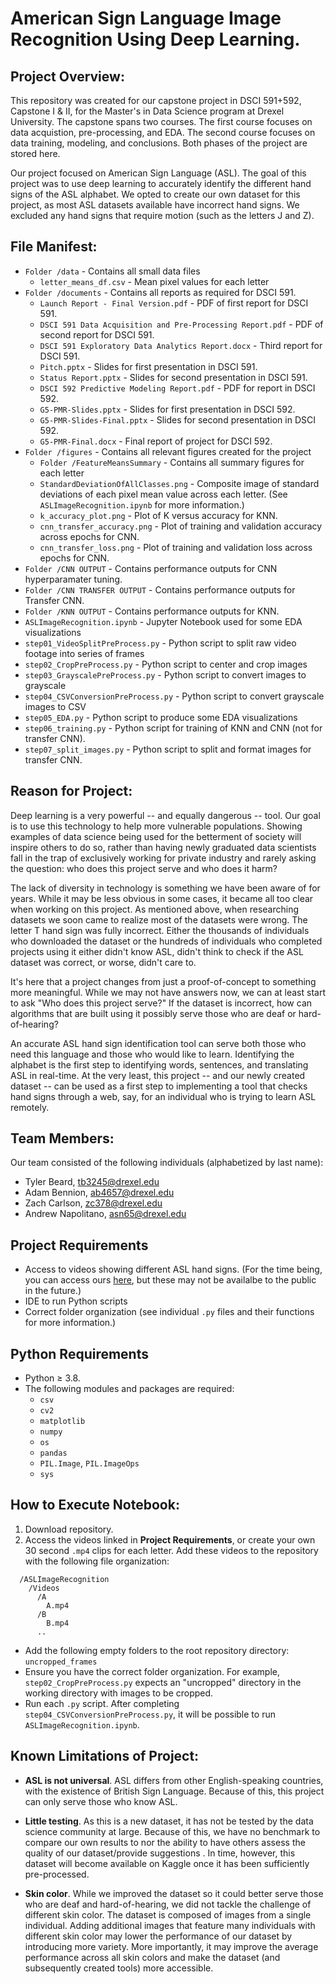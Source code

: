 # American Sign Language Image Recognition Using Deep Learning.


## Project Overview:
This repository was created for our capstone project in DSCI 591+592, Capstone I & II, for the Master's in Data Science program at Drexel University.  The capstone spans two courses.  The first course focuses on data acquistion, pre-processing, and EDA.  The second course focuses on data training, modeling, and conclusions.  Both phases of the project are stored here.

Our project focused on American Sign Language (ASL).  The goal of this project was to use deep learning to accurately identify the different hand signs of the ASL alphabet.  We opted to create our own dataset for this project, as most ASL datasets available have incorrect hand signs.  We excluded any hand signs that require motion (such as the letters J and Z).  


## File Manifest: 
- `Folder /data` - Contains all small data files
  - `letter_means_df.csv` - Mean pixel values for each letter
- `Folder /documents` - Contains all reports as required for DSCI 591.
  - `Launch Report - Final Version.pdf` - PDF of first report for DSCI 591.
  - `DSCI 591 Data Acquisition and Pre-Processing Report.pdf` - PDF of second report for DSCI 591.
  - `DSCI 591 Exploratory Data Analytics Report.docx` - Third report for DSCI 591.
  - `Pitch.pptx` - Slides for first presentation in DSCI 591.
  - `Status Report.pptx` - Slides for second presentation in DSCI 591.
  - `DSCI 592 Predictive Modeling Report.pdf` - PDF for report in DSCI 592.
  - `G5-PMR-Slides.pptx` - Slides for first presentation in DSCI 592.
  - `G5-PMR-Slides-Final.pptx` - Slides for second presentation in DSCI 592.
  - `G5-PMR-Final.docx` - Final report of project for DSCI 592.
- `Folder /figures` - Contains all relevant figures created for the project
  - `Folder /FeatureMeansSummary` - Contains all summary figures for each letter
  - `StandardDeviationOfAllClasses.png` - Composite image of standard deviations of each pixel mean value across each letter.  (See `ASLImageRecognition.ipynb` for more information.)
  - `k_accuracy_plot.png` - Plot of K versus accuracy for KNN.
  - `cnn_transfer_accuracy.png` - Plot of training and validation accuracy across epochs for CNN.
  - `cnn_transfer_loss.png` - Plot of training and validation loss across epochs for CNN.
- `Folder /CNN OUTPUT` - Contains performance outputs for CNN hyperparamater tuning.
- `Folder /CNN TRANSFER OUTPUT` - Contains performance outputs for Transfer CNN.
- `Folder /KNN OUTPUT` - Contains performance outputs for KNN.
- `ASLImageRecognition.ipynb` - Jupyter Notebook used for some EDA visualizations
- `step01_VideoSplitPreProcess.py` - Python script to split raw video footage into series of frames
- `step02_CropPreProcess.py` - Python script to center and crop images 
- `step03_GrayscalePreProcess.py` - Python script to convert images to grayscale
- `step04_CSVConversionPreProcess.py` - Python script to convert grayscale images to CSV
- `step05_EDA.py` - Python script to produce some EDA visualizations
- `step06_training.py` - Python script for training of KNN and CNN (not for transfer CNN).
- `step07_split_images.py` - Python script to split and format images for transfer CNN.


## Reason for Project:
Deep learning is a very powerful -- and equally dangerous -- tool.  Our goal is to use this technology to help more vulnerable populations.  Showing examples of data science being used for the betterment of society will inspire others to do so, rather than having newly graduated data scientists fall in the trap of exclusively working for private industry and rarely asking the question: who does this project serve and who does it harm?

The lack of diversity in technology is something we have been aware of for years.  While it may be less obvious in some cases, it became all too clear when working on this project.  As mentioned above, when researching datasets we soon came to realize most of the datasets were wrong.  The letter T hand sign was fully incorrect.  Either the thousands of individuals who downloaded the dataset or the hundreds of individuals who completed projects using it either didn't know ASL, didn't think to check if the ASL dataset was correct, or worse, didn't care to.  

It's here that a project changes from just a proof-of-concept to something more meaningful.  While we may not have answers now, we can at least start to ask "Who does this project serve?"  If the dataset is incorrect, how can algorithms that are built using it possibly serve those who are deaf or hard-of-hearing?  

An accurate ASL hand sign identification tool can serve both those who need this language and those who would like to learn.  Identifying the alphabet is the first step to identifying words, sentences, and translating ASL in real-time.  At the very least, this project -- and our newly created dataset -- can be used as a first step to implementing a tool that checks hand signs through a web, say, for an individual who is trying to learn ASL remotely.


## Team Members:

Our team consisted of the following individuals (alphabetized by last name): 

- Tyler Beard, tb3245@drexel.edu
- Adam Bennion, ab4657@drexel.edu
- Zach Carlson, zc378@drexel.edu
- Andrew Napolitano, asn65@drexel.edu



## Project Requirements
- Access to videos showing different ASL hand signs.  (For the time being, you can access ours [here](https://drive.google.com/drive/folders/1JfsDvx-Aq5ppHAef4y6wsKiAlfmYYm6V?usp=sharing), but these may not be availalbe to the public in the future.)
- IDE to run Python scripts
- Correct folder organization (see individual `.py` files and their functions for more information.)


## Python Requirements
- Python ≥ 3.8.
- The following modules and packages are required:
  - `csv`
  - `cv2`
  - `matplotlib`
  - `numpy`
  - `os`
  - `pandas`
  - `PIL.Image`, `PIL.ImageOps`
  - `sys`


## How to Execute Notebook: 

1. Download repository.
2. Access the videos linked in **Project Requirements**, or create your own 30 second `.mp4` clips for each letter.  Add these videos to the repository with the following file organization:
```
  /ASLImageRecognition
    /Videos
      /A
        A.mp4
      /B
        B.mp4
      ..
```
- Add the following empty folders to the root repository directory:  `uncropped_frames`
- Ensure you have the correct folder organization.  For example, `step02_CropPreProcess.py` expects an "uncropped" directory in the working directory with images to be cropped.  
- Run each `.py` script.  After completing `step04_CSVConversionPreProcess.py`, it will be possible to run `ASLImageRecognition.ipynb`.

## Known Limitations of Project:
- **ASL is not universal**.  ASL differs from other English-speaking countries, with the existence of British Sign Language.  Because of this, this project can only serve those who know ASL.

- **Little testing**.  As this is a new dataset, it has not be tested by the data science community at large.  Because of this, we have no benchmark to compare our own results to nor the ability to have others assess the quality of our dataset/provide suggestions .  In time, however, this dataset will become available on Kaggle once it has been sufficiently pre-processed.

- **Skin color**.  While we improved the dataset so it could better serve those who are deaf and hard-of-hearing, we did not tackle the challenge of different skin color.  The dataset is composed of images from a single individual.  Adding additional images that feature many individuals with different skin color may lower the performance of our dataset by introducing more variety.  More importantly, it may improve the average performance across all skin colors and make the dataset (and subsequently created tools) more accessible.
